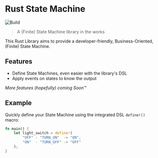 # Rust State Machine
![Build](https://github.com/AdrienHallet/rs_state_machine/actions/workflows/rust.yml/badge.svg)
> A (Finite) State Machine library in the works

This Rust Library aims to provide a developer-friendly, Business-Oriented, (Finite) State Machine.

## Features
* Define State Machines, even easier with the library's DSL
* Apply events on states to know the output

_More features (hopefully) coming Soon™_

## Example

Quickly define your State Machine using the integrated DSL `define!()` macro:
```rust
fn main() {
    let light_switch = define!(
        "OFF" - "TURN_ON"  -> "ON",
        "ON"  - "TURN_OFF" -> "OFF"
    );
}
``` 
